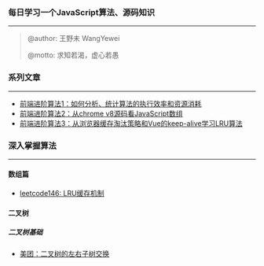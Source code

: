 ### 每日学习一个JavaScript算法、源码知识

------

> @author: 王野未 WangYewei
>
> @motto: 求知若渴，虚心若愚

### 系列文章

------

- [前端进阶算法1：如何分析、统计算法的执行效率和资源消耗](https://github.com/WangYeWei/JavaScript_Algorithms/issues/2)
- [前端进阶算法2：从chrome v8源码看JavaScript数组](https://github.com/WangYeWei/JavaScript_Algorithms/issues/3)
- [前端进阶算法3：从浏览器缓存淘汰策略和Vue的keep-alive学习LRU算法](https://github.com/WangYeWei/JavaScript_Algorithms/issues/4)

### 深入掌握算法

---

#### 数组篇

- [leetcode146: LRU缓存机制](https://github.com/WangYeWei/JavaScript_Algorithms/issues/5)

#### 二叉树

##### 二叉树基础

- [美团：二叉树的左右子树交换](https://github.com/WangYeWei/JavaScript_Algorithms/issues/1)


